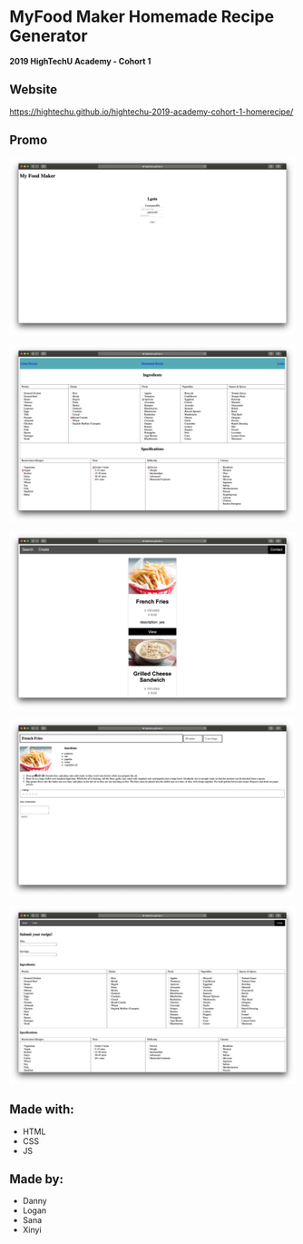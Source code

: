 # MyFood Maker Homemade Recipe Generator

**2019 HighTechU Academy - Cohort 1**

## Website

https://hightechu.github.io/hightechu-2019-academy-cohort-1-homerecipe/

## Promo

![Promo of Website](promo.png)

![Promo of Website](promo-1.png)

![Promo of Website](promo-2.png)

![Promo of Website](promo-3.png)

![Promo of Website](promo-4.png)

## Made with:

* HTML
* CSS
* JS

## Made by:

* Danny
* Logan
* Sana
* Xinyi
